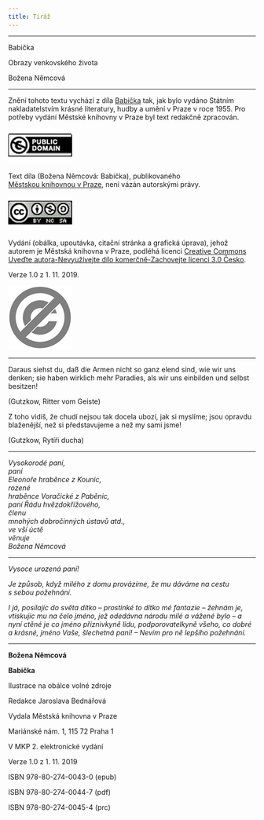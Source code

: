 ```yaml
---
title: Tiráž
---
```


***

Babička

Obrazy venkovského života

Božena Němcová


***

Znění tohoto textu vychází z díla [Babička](https://aleph.nkp.cz/F/7DNQU54S7AA4VQCGANTBNSVS5E16TU4DS4TC4IVYBVAXJELE9L-02283?func=full-set-set&set_number=131589&set_entry=000004&format=999) tak, jak bylo vydáno Státním nakladatelstvím krásné literatury, hudby a umění v Praze v roce 1955. Pro potřeby vydání Městské knihovny v Praze byl text redakčně zpracován.

![image003.jpg](./resources/image003_fmt.jpeg)

Text díla (Božena Němcová: Babička), publikovaného [Městskou knihovnou v Praze](https://www.mlp.cz/cz/), není vázán autorskými právy.

![image001.jpg](./resources/image001_fmt.jpeg)

Vydání (obálka, upoutávka, citační stránka a grafická úprava), jehož autorem je Městská knihovna v Praze, podléhá licenci [Creative Commons Uveďte autora-Nevyužívejte dílo komerčně-Zachovejte licenci 3.0 Česko](https://creativecommons.org/licenses/by-nc-sa/3.0/cz/).

Verze 1.0 z 1. 11. 2019.

  

  

![image004.jpg](./resources/image004_fmt.jpeg)


***

Daraus siehst du, daß die Armen nicht so ganz elend sind, wie wir uns denken; sie haben wirklich mehr Paradies, als wir uns einbilden und selbst besitzen!

(Gutzkow, Ritter vom Geiste)

Z toho vidíš, že chudí nejsou tak docela ubozí, jak si myslíme; jsou opravdu blaženější, než si představujeme a než my sami jsme!

(Gutzkow, Rytíři ducha)


***

_Vysokorodé paní,  
paní  
Eleonoře hraběnce z Kounic,  
rozené  
hraběnce Voračické z Paběnic,  
paní Řádu hvězdokřížového,  
členu  
mnohých dobročinných ústavů atd.,  
ve vší úctě  
věnuje  
Božena Němcová_


***

_Vysoce urozená paní!_

_Je způsob, když milého z domu provázíme, že mu dáváme na cestu s sebou požehnání._

_I já, posílajíc do světa dítko – prostinké to dítko mé fantazie – žehnám je, vtiskujíc mu na čelo jméno, jež odedávna národu milé a vážené bylo – a nyní ctěné je co jméno příznivkyně lidu, podporovatelkyně všeho, co dobré a krásné, jméno Vaše, šlechetná paní! – Nevím pro ně lepšího požehnání._


***

**Božena Němcová**

**Babička**

  

Ilustrace na obálce volné zdroje

Redakce Jaroslava Bednářová

  

Vydala Městská knihovna v Praze

Mariánské nám. 1, 115 72 Praha 1

  

V MKP 2. elektronické vydání

Verze 1.0 z 1. 11. 2019

  

ISBN 978-80-274-0043-0 (epub)

ISBN 978-80-274-0044-7 (pdf)

ISBN 978-80-274-0045-4 (prc)
